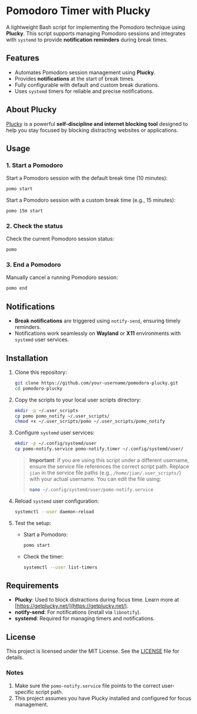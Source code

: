 # **Pomodoro Timer with Plucky**

A lightweight Bash script for implementing the Pomodoro technique using **Plucky**. This script supports managing Pomodoro sessions and integrates with `systemd` to provide **notification reminders** during break times.

## **Features**

- Automates Pomodoro session management using **Plucky**.
- Provides **notifications** at the start of break times.
- Fully configurable with default and custom break durations.
- Uses `systemd` timers for reliable and precise notifications.

## **About Plucky**

[Plucky](https://getplucky.net/) is a powerful **self-discipline and internet blocking tool** designed to help you stay focused by blocking distracting websites or applications.

## **Usage**

### **1. Start a Pomodoro**
Start a Pomodoro session with the default break time (10 minutes):
```bash
pomo start
```

Start a Pomodoro session with a custom break time (e.g., 15 minutes):
```bash
pomo 15m start
```

### **2. Check the status**
Check the current Pomodoro session status:
```bash
pomo
```

### **3. End a Pomodoro**
Manually cancel a running Pomodoro session:
```bash
pomo end
```

## **Notifications**

- **Break notifications** are triggered using `notify-send`, ensuring timely reminders.
- Notifications work seamlessly on **Wayland** or **X11** environments with `systemd` user services.

## **Installation**

1. Clone this repository:
   ```bash
   git clone https://github.com/your-username/pomodoro-plucky.git
   cd pomodoro-plucky
   ```

2. Copy the scripts to your local user scripts directory:
   ```bash
   mkdir -p ~/.user_scripts
   cp pomo pomo_notify ~/.user_scripts/
   chmod +x ~/.user_scripts/pomo ~/.user_scripts/pomo_notify
   ```

3. Configure `systemd` user services:
   ```bash
   mkdir -p ~/.config/systemd/user
   cp pomo-notify.service pomo-notify.timer ~/.config/systemd/user/
   ```

   > **Important**: If you are using this script under a different username, ensure the service file references the correct script path. Replace `jian` in the service file paths (e.g., `/home/jian/.user_scripts/`) with your actual username. You can edit the file using:
   > ```bash
   > nano ~/.config/systemd/user/pomo-notify.service
   > ```

4. Reload `systemd` user configuration:
   ```bash
   systemctl --user daemon-reload
   ```

5. Test the setup:
   - Start a Pomodoro:
     ```bash
     pomo start
     ```
   - Check the timer:
     ```bash
     systemctl --user list-timers
     ```

## **Requirements**

- **Plucky**: Used to block distractions during focus time. Learn more at [https://getplucky.net/](https://getplucky.net/).
- **notify-send**: For notifications (install via `libnotify`).
- **systemd**: Required for managing timers and notifications.

## **License**

This project is licensed under the MIT License. See the [LICENSE](LICENSE) file for details.

### **Notes**
1. Make sure the `pomo-notify.service` file points to the correct user-specific script path.
2. This project assumes you have Plucky installed and configured for focus management.

